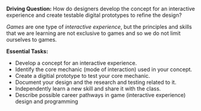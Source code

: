 **Driving Question:** How do designers develop the concept for an interactive experience and create testable digital prototypes to refine the design?

*Games* are one type of *interactive experience*, but the principles and skills that we are learning are not exclusive to games and so we do not limit ourselves to games.

**Essential Tasks:**

* Develop a concept for an interactive experience.
* Identify the core mechanic (mode of interaction) used in your concept.
* Create a digitial prototype to test your core mechanic.
* Document your design and the research and testing related to it.
* Independently learn a new skill and share it with the class.
* Describe possible career pathways in game (interactive experience) design and programming

